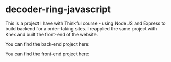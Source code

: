 # decoder-ring-javascript

This is a project I have with Thinkful course - using Node JS and Express to build backend for a order-taking sites. I reapplied the same project with Knex and built the front-end of the website.

You can find the back-end project here: 

You can find the front-end project here: 